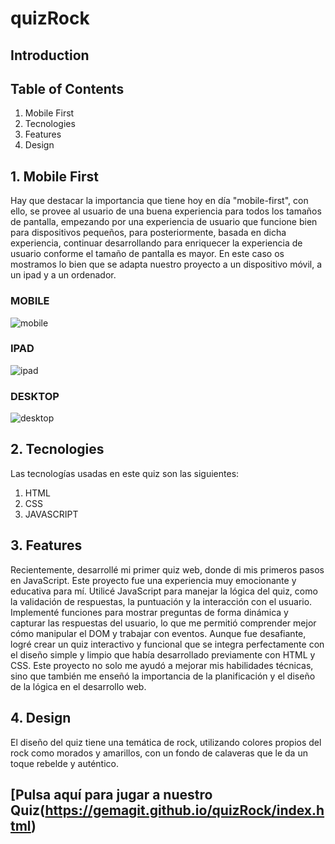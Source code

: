# quizRock 

## Introduction


## Table of Contents
1. Mobile First
2. Tecnologies
3. Features
4. Design

## 1. Mobile First

Hay que destacar la importancia que tiene hoy en día "mobile-first", con ello, se provee al usuario de una buena experiencia para todos los tamaños de pantalla, empezando por una experiencia de usuario que funcione bien para dispositivos pequeños, para posteriormente, basada en dicha experiencia, continuar desarrollando para enriquecer la experiencia de usuario conforme el tamaño de pantalla es mayor. En este caso os mostramos lo bien que se adapta nuestro proyecto a un dispositivo móvil, a un ipad y a un ordenador.

### MOBILE

![mobile](https://github.com/Gemagit/quizRock/assets/143506667/bd1c97f4-da0f-4a5d-a800-d237d35dbd26)

### IPAD

![ipad](https://github.com/Gemagit/quizRock/assets/143506667/14ea30ec-a9e4-44f0-b367-5d75b22f9532)

### DESKTOP

![desktop](https://github.com/Gemagit/quizRock/assets/143506667/07c7c151-39c5-4f02-9a64-3b32f2a403ba)

## 2. Tecnologies

Las tecnologías usadas en este quiz son las siguientes:
1. HTML
2. CSS
3. JAVASCRIPT


## 3. Features

Recientemente, desarrollé mi primer quiz web, donde di mis primeros pasos en JavaScript. Este proyecto fue una experiencia muy emocionante y educativa para mí. Utilicé JavaScript para manejar la lógica del quiz, como la validación de respuestas, la puntuación y la interacción con el usuario. Implementé funciones para mostrar preguntas de forma dinámica y capturar las respuestas del usuario, lo que me permitió comprender mejor cómo manipular el DOM y trabajar con eventos. Aunque fue desafiante, logré crear un quiz interactivo y funcional que se integra perfectamente con el diseño simple y limpio que había desarrollado previamente con HTML y CSS. Este proyecto no solo me ayudó a mejorar mis habilidades técnicas, sino que también me enseñó la importancia de la planificación y el diseño de la lógica en el desarrollo web.

## 4. Design

El diseño del quiz tiene una temática de rock, utilizando colores propios del rock como morados y amarillos, con un fondo de calaveras que le da un toque rebelde y auténtico. 





## [Pulsa aquí para jugar a nuestro Quiz(https://gemagit.github.io/quizRock/index.html)
